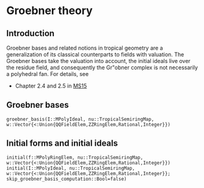# Groebner theory

## Introduction
Groebner bases and related notions in tropical geometry are a generalization of its classical counterparts to fields with valuation.  The Groebner bases take the valuation into account, the initial ideals live over the residue field, and consequently the Gr\"obner complex is not necessarily a polyhedral fan.  For details, see
- Chapter 2.4 and 2.5 in [MS15](@cite)

## Groebner bases
```@docs
groebner_basis(I::MPolyIdeal, nu::TropicalSemiringMap, w::Vector{<:Union{QQFieldElem,ZZRingElem,Rational,Integer}})
```

## Initial forms and initial ideals
```@docs
initial(f::MPolyRingElem, nu::TropicalSemiringMap, w::Vector{<:Union{QQFieldElem,ZZRingElem,Rational,Integer}})
initial(I::MPolyIdeal, nu::TropicalSemiringMap, w::Vector{<:Union{QQFieldElem,ZZRingElem,Rational,Integer}}; skip_groebner_basis_computation::Bool=false)
```
